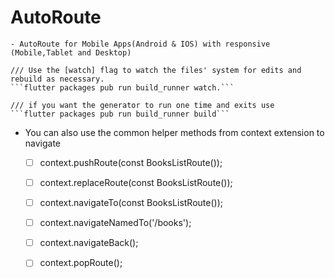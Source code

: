 # AutoRoute
    - AutoRoute for Mobile Apps(Android & IOS) with responsive (Mobile,Tablet and Desktop)

    /// Use the [watch] flag to watch the files' system for edits and rebuild as necessary.
    ```flutter packages pub run build_runner watch.```

    /// if you want the generator to run one time and exits use
    ```flutter packages pub run build_runner build```


  - You can also use the common helper methods from context extension to navigate
    - [ ] context.pushRoute(const BooksListRoute());
    - [ ] context.replaceRoute(const BooksListRoute());
    - [ ] context.navigateTo(const BooksListRoute());
    - [ ] context.navigateNamedTo('/books');
    - [ ] context.navigateBack();
    - [ ] context.popRoute();

